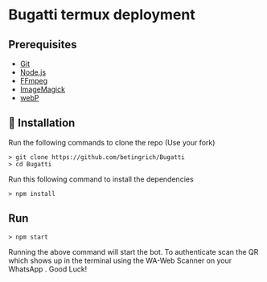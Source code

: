 # Bugatti termux deployment 

##  Prerequisites

 - [Git](https://git-scm.com/)
 - [Node.js](https://nodejs.org/en/)
 - [FFmpeg](https://ffmpeg.org/download.html)
 - [ImageMagick](https://imagemagick.org/script/download.php)
 - [webP](https://developers.google.com/speed/webp/download)

 ## 🚀 Installation

 Run the following commands to clone the repo (Use your fork)
 ```SH
> git clone https://github.com/betingrich/Bugatti
> cd Bugatti 
 ```

 Run this following command to install the dependencies 
 ```SH
 > npm install
 ```

 ##  Run

 ```SH
 > npm start
 ```
 Running the above command will start the bot. To authenticate scan the QR which shows up in the terminal using the WA-Web Scanner on your WhatsApp . Good Luck!



